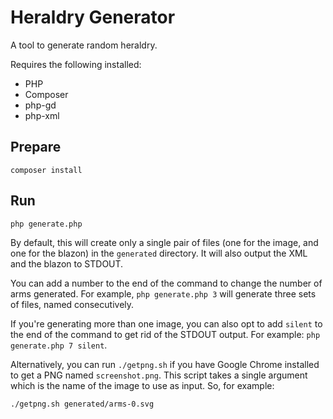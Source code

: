 # Heraldry Generator

A tool to generate random heraldry.

Requires the following installed:

* PHP
* Composer
* php-gd
* php-xml

## Prepare

```
composer install
```

## Run

```
php generate.php
```

By default, this will create only a single pair of files (one for the image, and one for the blazon) in the `generated` directory. It will also output the XML and the blazon to STDOUT.

You can add a number to the end of the command to change the number of arms generated. For example, `php generate.php 3` will generate three sets of files, named consecutively.

If you're generating more than one image, you can also opt to add `silent` to the end of the command to get rid of the STDOUT output. For example: `php generate.php 7 silent`.

Alternatively, you can run `./getpng.sh` if you have Google Chrome installed to get a PNG named `screenshot.png`. This script takes a single argument which is the name of the image to use as input. So, for example:

```
./getpng.sh generated/arms-0.svg
```
